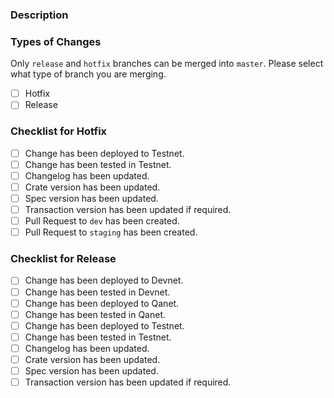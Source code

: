 ### Description
<!-- Describe what change this PR is implementing -->

### Types of Changes
Only `release` and `hotfix` branches can be merged into `master`. Please select what type of branch you are merging.
<!--- Check the following box with an x if the following applies: -->
- [ ] Hotfix
- [ ] Release

### Checklist for Hotfix
<!--- All boxes need to be checked. Follow this checklist before requiring PR review -->
- [ ] Change has been deployed to Testnet.
- [ ] Change has been tested in Testnet.
- [ ] Changelog has been updated.
- [ ] Crate version has been updated.
- [ ] Spec version has been updated.
- [ ] Transaction version has been updated if required.
- [ ] Pull Request to `dev` has been created.
- [ ] Pull Request to `staging` has been created.

### Checklist for Release
<!--- All boxes need to be checked. Follow this checklist before requiring PR review -->
- [ ] Change has been deployed to Devnet.
- [ ] Change has been tested in Devnet.
- [ ] Change has been deployed to Qanet.
- [ ] Change has been tested in Qanet.
- [ ] Change has been deployed to Testnet.
- [ ] Change has been tested in Testnet.
- [ ] Changelog has been updated.
- [ ] Crate version has been updated.
- [ ] Spec version has been updated.
- [ ] Transaction version has been updated if required.

